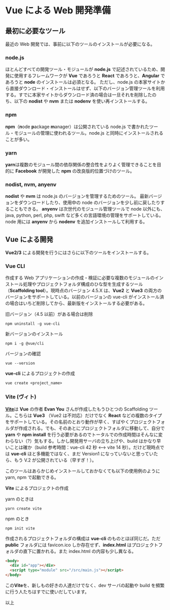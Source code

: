 # Vue による Web 開発準備

## 最初に必要なツール

最近の Web 開発では、事前に以下のツールのインストールが必要になる。

### node.js

ほとんどすべての開発ツール・モジュールが **node.js** で記述されているため、開発に使用するフレームワークが **Vue** であろうと **React** であろうと、**Angular** であろうと **node** のインストールは必須となる。
ただし、node.js の本家サイトから直接ダウンロード・インストールはせず、以下のバージョン管理ツールを利用する。すでに本家サイトからダウンロード済の場合は一旦それを削除したのち、以下の **nodist** や **nvm** または **nodenv** を使い再インストールする。

### npm

**npm**（**n**ode **p**ackage **m**anager）は公開されている node.js で書かれたツール・モジュールの管理に使われるツール。node.js と同時にインストールされることが多い。

### yarn

**yarn**は複数のモジュール間の依存関係の整合性をよりよく管理できることを目的に **Facebook** が開発した **npm** の改良版的位置づけのツール。

### nodist, nvm, anyenv

**nodist** や **nvm** は node.js のバージョンを管理するためのツール。
最新バージョンをダウンロードしたり、使用中の node のバージョンを少し前に戻したりすることもできる。
**anyenv** は次世代のモジュール管理ツールで node 以外にも、java, python, perl, php, swift など多くの言語環境の管理をサポートしている。node 用には **anyenv** から **nodenv** を追加インストールして利用する。

## Vue による開発

**Vue2/3** による開発を行うにはさらに以下のツールをインストールする。

### Vue CLI

作成する Web アプリケーションの作成・検証に必要な複数のモジュールのインストール処理やプロジェクトフォルダ構成のひな型を生成するツール（**Scaffolding tool**）。現時点のバージョン 4.5.X は、**Vue2** と **Vue3** の両方のバージョンをサポートしている。以前のバージョンの vue-cli がインストール済の場合はいちど削除してから、最新版をインストールする必要がある。

旧バージョン（4.5 以前）がある場合は削除

```shell
npm uninstall -g vue-cli
```

新バージョンのインストール

```shell
npm i -g @vue/cli
```

バージョンの確認

```shell
vue --version
```

**vue-cli** によるプロジェクトの作成

```shell
vue create <project_name>
```

### Vite (ヴィト)

[**Vite**](https://vitejs.dev/)は **Vue** の作者 **Evan You** さんが作成したもうひとつの Scaffolding ツール。こちらは **Vue3** （Vue2 は不対応）だけでなく **React** などの複数のタイプをサポートしている。その名前のとおり動作が早く、すばやくプロジェクトフォルダが作成される。でも、そのあとにプロジェクトフォルダに移動して、自分で **yarn** や **npm install** を行う必要があるのでトータルでの作成時間はそんなに変わらない（?）気もする。しかし開発用サーバの立ち上げや、build はかなり早いことは確か（build 参考時間：vue-cli 42 秒 <--> vite 14 秒）。だけど現時点では **vue-cli** ほと多機能ではなく、まだ Version1 になっていないと思っていたら、もう V.2 が公開されている（早すぎ！）。

このツールはあらかじめインストールしておかなくても以下の使用例のように yarn, npm で起動できる。

**Vite** によるプロジェクトの作成

yarn のときは

```shell
yarn create vite
```

npm のとき

```shell
npm init vite
```

作成されるプロジェクトフォルダの構成は **vue-cli** のものとほぼ同じだ。ただ **public** フォルダには favicon.ico しか存在せず、**index.html** はプロジェクトフォルダの直下に置かれる。また index.html の内容も少し異なる。

```html
<body>
  <div id="app"></div>
  <script type="module" src="/src/main.js"></script>
</body>
```

この**Vite**を、新しもの好きの人達だけでなく、dev サーバの起動や build を頻繁に行う人たちはすでに使いだしています。

以上
